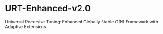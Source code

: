 # URT-Enhanced-v2.0
Universal Recursive Tuning: Enhanced Globally Stable O(N) Framework with Adaptive Extensions
